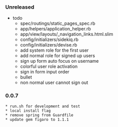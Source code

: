### Unreleased
  * todo
    * spec/routings/static_pages_spec.rb
    * app/helpers/application_helper.rb
    * app/view/layouts/_navigation_links.html.slim
    * config/initializers/sidekiq.rb
    * config/initializers/devise.rb
    * add system role for the first user
    * add normal role for signed up users
    * sign up form auto focus on username
    * colorful user role activation
    * sign in form input order
    * bullet
    * non normal user cannot sign out

### 0.0.7
    * run.sh for development and test
    * local install flag
    * remove spring from Guardfile
    * update gem figaro to 1.1.1
